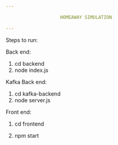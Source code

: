 ```yaml
---

                    HOMEAWAY SIMULATION

---
```


Steps to run:

Back end:

1. cd backend
2. node index.js

Kafka Back end:

1. cd kafka-backend
2. node server.js

Front end:

1. cd frontend

2. npm start
